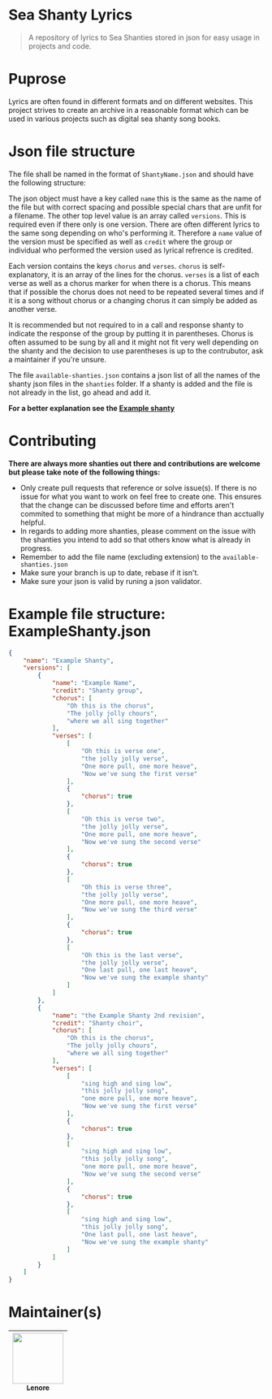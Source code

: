 # Sea Shanty Lyrics
> A repository of lyrics to Sea Shanties stored in json for easy usage in projects and code.

# Puprose
Lyrics are often found in different formats and on different websites. This project strives to create an archive in a reasonable format which can
be used in various projects such as digital sea shanty song books.

# Json file structure
The file shall be named in the format of `ShantyName.json` and should have the following structure:

The json object must have a key called `name` this is the same as the name of the file but with correct spacing and possible special chars that are unfit for a filename.
The other top level value is an array called `versions`. This is required even if there only is one version. There are often different lyrics to the same song depending on who's performing it. Therefore a `name` value of the version must be specified as well as `credit` where the group or individual who performed the version used as lyrical refrence is credited.

Each version contains the keys `chorus` and `verses`. `chorus` is self-explanatory, it is an array of the lines for the chorus. `verses` is a list of each verse as well as a chorus marker for when there is a chorus. This means that if possible the chorus does not need to be repeated several times and if it is a song without chorus or a changing chorus it can simply be added as another verse.

It is recommended but not required to in a call and response shanty to indicate the response of the group by putting it in parentheses. Chorus is often assumed to be sung by all and it might not fit very well depending on the shanty and the decision to use parentheses is up to the contrubutor, ask a maintainer if you're unsure.

The file `available-shanties.json` contains a json list of all the names of the shanty json files in the `shanties` folder. If a shanty is added and the file is not already in the list, go ahead and add it.

**For a better explanation see the [Example shanty](#example-file-structure-exampleshantyjson)**

# Contributing
**There are always more shanties out there and contributions are welcome but please take note of the following things:**
- Only create pull requests that reference or solve issue(s). If there is no issue for what you want to work on feel free to create one. This ensures that the change can be discussed before time and efforts aren't commited to something that might be more of a hindrance than acctually helpful.
- In regards to adding more shanties, please comment on the issue with the shanties you intend to add so that others know what is already in progress.
- Remember to add the file name (excluding extension) to the `available-shanties.json`
- Make sure your branch is up to date, rebase if it isn't.
- Make sure your json is valid by runing a json validator.

# Example file structure: ExampleShanty.json
```Json
{
    "name": "Example Shanty",
    "versions": [
        {
            "name": "Example Name",
            "credit": "Shanty group",
            "chorus": [
                "Oh this is the chorus",
                "The jolly jolly chours",
                "where we all sing together"
            ],
            "verses": [
                [
                    "Oh this is verse one",
                    "the jolly jolly verse",
                    "One more pull, one more heave",
                    "Now we've sung the first verse"
                ],
                {
                    "chorus": true
                },
                [
                    "Oh this is verse two",
                    "the jolly jolly verse",
                    "One more pull, one more heave",
                    "Now we've sung the second verse"
                ],
                {
                    "chorus": true
                },
                [
                    "Oh this is verse three",
                    "the jolly jolly verse",
                    "One more pull, one more heave",
                    "Now we've sung the third verse"
                ],
                {
                    "chorus": true
                },
                [
                    "Oh this is the last verse",
                    "the jolly jolly verse",
                    "One last pull, one last heave",
                    "Now we've sung the example shanty"
                ]
            ]
        },
        {
            "name": "the Example Shanty 2nd revision",
            "credit": "Shanty choir",
            "chorus": [
                "Oh this is the chorus",
                "The jolly jolly chours",
                "where we all sing together"
            ],
            "verses": [
                [
                    "sing high and sing low",
                    "this jolly jolly song",
                    "one more pull, one more heave",
                    "Now we've sung the first verse"
                ],
                {
                    "chorus": true
                },
                [
                    "sing high and sing low",
                    "this jolly jolly song",
                    "one more pull, one more heave",
                    "Now we've sung the second verse"
                ],
                {
                    "chorus": true
                },
                [
                    "sing high and sing low",
                    "this jolly jolly song",
                    "One last pull, one last heave",
                    "Now we've sung the example shanty"
                ]
            ]
        }
    ]
}
```

# Maintainer(s)

| [<img src="https://avatars1.githubusercontent.com/u/31237758?v=4" width="100px;"/><br /><sub><b>Lenore</b></sub>](https://github.com/SpaceLenore) |
| :---: |
